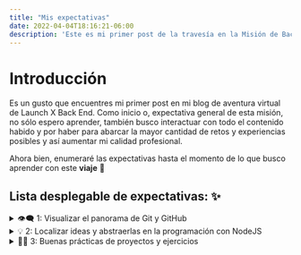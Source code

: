 ```yaml
---
title: "Mis expectativas"
date: 2022-04-04T18:16:21-06:00
description: 'Este es mi primer post de la travesía en la Misión de Backend con Node JS de Launch X.'
---
```


# Introducción
Es un gusto que encuentres mi primer post en mi blog de aventura virtual de Launch X Back End.
Como inicio o, expectativa general de esta misión, no sólo espero aprender, también busco interactuar con todo el contenido habido y por haber para abarcar la mayor cantidad de retos y experiencias posibles y así aumentar mi calidad profesional.

Ahora bien, enumeraré las expectativas hasta el momento de lo que busco aprender con este __viaje__ 🌟

## Lista desplegable de expectativas: ✨
<details>
<summary>👁‍🗨 1: Visualizar el panorama de Git y GitHub</summary>
<p>Desde lso comandos básicos en terminal, hasta realizar los mejores controles de versiones de un proyecto de software, busco entender las herramientas que ofrecen Hit y GirHub para la creación, colaboración y despliegue de repostiorios y/o proyectos durante la Misión Back End.</p>
</details>
         
         
<details>
<summary>💡 2: Localizar ideas y abstraerlas en la programación con NodeJS</summary>
<p>COmo se sabe, programar es lo más atractivo en el mundo de la tecnología, sin embargo, entender qué se quiere plasmar en un programa lo hace más complejo. Por suerte, teniendo los conocimientos, fuentes de información y referencias prácticas de proyectos, se podrá lograr la creación de aplicaciones. En esta expectativa busco aprender un lenguaje de programación llamado "JavaScript" que, será apoyada por Node.</p>
</details>
         
<details>
<summary>✍🏼 3: Buenas prácticas de proyectos y ejercicios </summary>
<p>Con el hábito, espero principalmente tener la otivacion de poder recrear y hacer los ejemplos y prácticas que se solciten realizar durante el viaje de Bakc End, teneidno en cuenta los errores para poder tener una mejor retroalimentación y además usar las pequeñas victorias como impulso para poder seguir mejorando en el desarrollo de software.</p>
</details>
